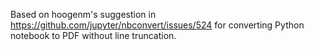 Based on hoogenm's suggestion in https://github.com/jupyter/nbconvert/issues/524 for converting Python notebook to PDF without line truncation.
